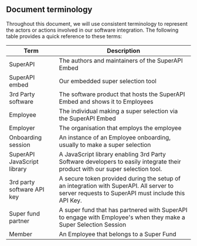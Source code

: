 ## Document terminology

Throughout this document, we will use consistent terminology to represent the actors or actions involved in our software integration. The following table provides a quick reference to these terms:

| Term                        | Description                                                                                                                                    |
| --------------------------- | ---------------------------------------------------------------------------------------------------------------------------------------------- |
| SuperAPI                    | The authors and maintainers of the SuperAPI Embed                                                                                              |
| SuperAPI embed              | Our embedded super selection tool                                                                                                              |
| 3rd Party software          | The software product that hosts the SuperAPI Embed and shows it to Employees                                                                   |
| Employee                    | The individual making a super selection via the SuperAPI Embed                                                                                 |
| Employer                    | The organisation that employs the employee                                                                                                     |
| Onboarding session          | An instance of an Employee onboarding, usually to make a super selection                                                                       |
| SuperAPI JavaScript library | A JavaScript library enabling 3rd Party Software developers to easily integrate their product with our super selection tool.                   |
| 3rd party software API key  | A secure token provided during the setup of an integration with SuperAPI. All server to server requests to SuperAPI must include this API Key. |
| Super fund partner          | A super fund that has partnered with SuperAPI to engage with Employee's when they make a Super Selection Session                               |
| Member                      | An Employee that belongs to a Super Fund                                                                                                       |
